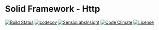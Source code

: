 # Solid Framework - Http

[![Build Status](https://travis-ci.org/solid-framework/http.svg?branch=master)](https://travis-ci.org/solid-framework/http)
[![codecov](https://codecov.io/gh/solid-framework/http/branch/master/graph/badge.svg)](https://codecov.io/gh/solid-framework/http)
[![SensioLabsInsight](https://insight.sensiolabs.com/projects/37c27a3b-213c-4d7b-b624-7317b877851c/mini.png)](https://insight.sensiolabs.com/projects/37c27a3b-213c-4d7b-b624-7317b877851c)
[![Code Climate](https://codeclimate.com/github/solid-framework/http/badges/gpa.svg)](https://codeclimate.com/github/solid-framework/http)
[![License](https://poser.pugx.org/solid-framework/http/license)](https://packagist.org/packages/solid-framework/http)
